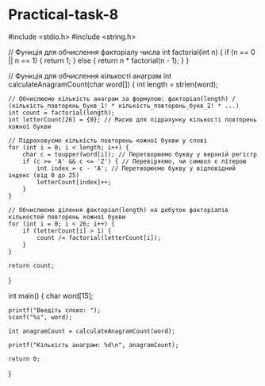 # Practical-task-8
#include <stdio.h>
#include <string.h>

// Функція для обчислення факторіалу числа
int factorial(int n) {
    if (n == 0 || n == 1) {
        return 1;
    } else {
        return n * factorial(n - 1);
    }
}

// Функція для обчислення кількості анаграм
int calculateAnagramCount(char word[]) {
    int length = strlen(word);

    // Обчислюємо кількість анаграм за формулою: факторіал(length) / (кількість_повторень_букв_1! * кількість_повторень_букв_2! * ...)
    int count = factorial(length);
    int letterCount[26] = {0}; // Масив для підрахунку кількості повторень кожної букви

    // Підраховуємо кількість повторень кожної букви у слові
    for (int i = 0; i < length; i++) {
        char c = toupper(word[i]); // Перетворюємо букву у верхній регістр
        if (c >= 'A' && c <= 'Z') { // Перевіряємо, чи символ є літерою
            int index = c - 'A'; // Перетворюємо букву у відповідний індекс (від 0 до 25)
            letterCount[index]++;
        }
    }

    // Обчислюємо ділення факторіал(length) на добуток факторіалів кількостей повторень кожної букви
    for (int i = 0; i < 26; i++) {
        if (letterCount[i] > 1) {
            count /= factorial(letterCount[i]);
        }
    }

    return count;
}

int main() {
    char word[15];

    printf("Введіть слово: ");
    scanf("%s", word);

    int anagramCount = calculateAnagramCount(word);

    printf("Кількість анаграм: %d\n", anagramCount);

    return 0;
}
